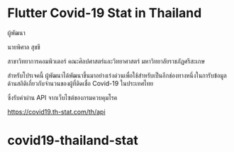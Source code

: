 # Flutter Covid-19 Stat in Thailand

ผู้พัฒนา

นายพิศาล สุขขี

สาขาวิทยาการคอมพิวเตอร์ คณะศิลปศาสตร์และวิทยาศาสตร์ มหาวิทยาลัยราชภัฏศรีสะเกษ

สำหรับโปรเจคนี้ ผู้พัฒนาได้พัฒนาขึ้นมาอย่างเร่งด่วนเพื่อใช้สำหรับเป็นอีกช่องทางหนึ่งในการับข้อมูลด้านสถิติเกี่ยวกับจำนวนของผู้ที่ติดเชื่อ Covid-19 ในประเทศไทย

ซึ่งรับค่าผ่าน API จากเว็บไซต์ของกรมควบคุมโรค

https://covid19.th-stat.com/th/api

# covid19-thailand-stat
